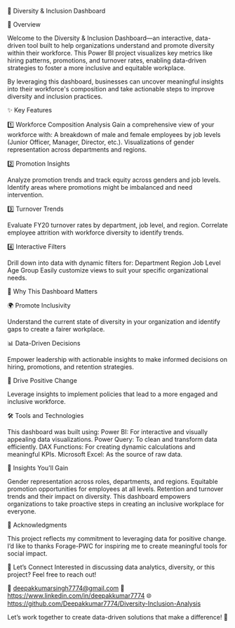 🌟 Diversity & Inclusion Dashboard

📌 Overview

Welcome to the Diversity & Inclusion Dashboard—an interactive, data-driven tool built to help organizations understand and promote diversity within their workforce. This Power BI project visualizes key metrics like hiring patterns, promotions, and turnover rates, enabling data-driven strategies to foster a more inclusive and equitable workplace.

By leveraging this dashboard, businesses can uncover meaningful insights into their workforce's composition and take actionable steps to improve diversity and inclusion practices.

✨ Key Features

1️⃣ Workforce Composition Analysis
Gain a comprehensive view of your workforce with:
A breakdown of male and female employees by job levels (Junior Officer, Manager, Director, etc.).
Visualizations of gender representation across departments and regions.

2️⃣ Promotion Insights

Analyze promotion trends and track equity across genders and job levels.
Identify areas where promotions might be imbalanced and need intervention.

3️⃣ Turnover Trends

Evaluate FY20 turnover rates by department, job level, and region.
Correlate employee attrition with workforce diversity to identify trends.

4️⃣ Interactive Filters

Drill down into data with dynamic filters for:
Department
Region
Job Level
Age Group
Easily customize views to suit your specific organizational needs.

🎯 Why This Dashboard Matters

🌍 Promote Inclusivity

Understand the current state of diversity in your organization and identify gaps to create a fairer workplace.

📊 Data-Driven Decisions

Empower leadership with actionable insights to make informed decisions on hiring, promotions, and retention strategies.

🚀 Drive Positive Change

Leverage insights to implement policies that lead to a more engaged and inclusive workforce.

🛠 Tools and Technologies

This dashboard was built using:
Power BI: For interactive and visually appealing data visualizations.
Power Query: To clean and transform data efficiently.
DAX Functions: For creating dynamic calculations and meaningful KPIs.
Microsoft Excel: As the source of raw data.

📜 Insights You'll Gain

Gender representation across roles, departments, and regions.
Equitable promotion opportunities for employees at all levels.
Retention and turnover trends and their impact on diversity.
This dashboard empowers organizations to take proactive steps in creating an inclusive workplace for everyone.

🙌 Acknowledgments

This project reflects my commitment to leveraging data for positive change. I’d like to thanks Forage-PWC for inspiring me to create meaningful tools for social impact.

📌 Let’s Connect
Interested in discussing data analytics, diversity, or this project? Feel free to reach out!

📧 deepakkumarsingh7774@gmail.com
🔗 https://www.linkedin.com/in/deepakkumar7774
🌐 https://github.com/Deepakkumar7774/Diversity-Inclusion-Analysis

Let’s work together to create data-driven solutions that make a difference! 🌟
